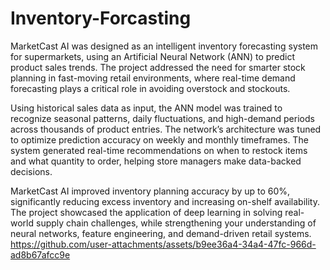 # Inventory-Forcasting
MarketCast AI was designed as an intelligent inventory forecasting system for supermarkets, using an Artificial Neural Network (ANN) to predict product sales trends. The project addressed the need for smarter stock planning in fast-moving retail environments, where real-time demand forecasting plays a critical role in avoiding overstock and stockouts.

Using historical sales data as input, the ANN model was trained to recognize seasonal patterns, daily fluctuations, and high-demand periods across thousands of product entries. The network’s architecture was tuned to optimize prediction accuracy on weekly and monthly timeframes. The system generated real-time recommendations on when to restock items and what quantity to order, helping store managers make data-backed decisions.

MarketCast AI improved inventory planning accuracy by up to 60%, significantly reducing excess inventory and increasing on-shelf availability. The project showcased the application of deep learning in solving real-world supply chain challenges, while strengthening your understanding of neural networks, feature engineering, and demand-driven retail systems.
https://github.com/user-attachments/assets/b9ee36a4-34a4-47fc-966d-ad8b67afcc9e
